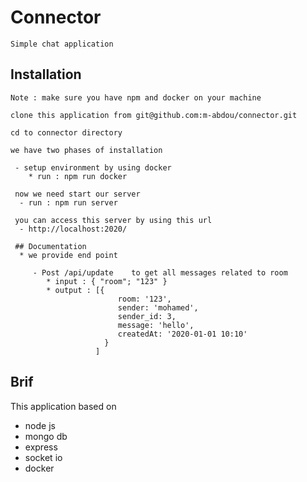 # Connector

    Simple chat application
    
## Installation   

    Note : make sure you have npm and docker on your machine
    
    clone this application from git@github.com:m-abdou/connector.git
    
    cd to connector directory 
    
    we have two phases of installation
    
     - setup environment by using docker
        * run : npm run docker  
    
     now we need start our server  
      - run : npm run server
      
     you can access this server by using this url 
      - http://localhost:2020/
    
     ## Documentation 
      * we provide end point
     
         - Post /api/update    to get all messages related to room 
            * input : { "room"; "123" }
            * output : [{
                            room: '123',
                            sender: 'mohamed',
                            sender_id: 3,
                            message: 'hello',
                            createdAt: '2020-01-01 10:10'
                         }
                       ]
                   
## Brif 

 This application based on
 *  node js 
 *  mongo db 
 *  express 
 *  socket io
 *  docker
